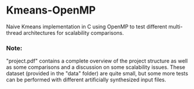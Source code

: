 # Kmeans-OpenMP
Naive Kmeans implementation in C using OpenMP to test different multi-thread architectures for scalability comparisons.

### Note:
"project.pdf" contains a complete overview of the project structure as well as some comparisons and a discussion on some scalability issues. These dataset (provided in the "data" folder) are quite small, but some more tests can be performed with different artificially synthesized input files.
